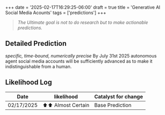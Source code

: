+++
date = '2025-02-17T16:29:25-06:00'
draft = true
title = 'Generative AI Social Media Acounts'
tags = ['predictions']
+++

> *The Ultimate goal is not to do research but to make actionable predictions.*

## Detailed Prediction
*specific, time-bound, numerically precise*
By July 31st 2025 autonomous agent social media accounts will be sufficiently advanced as to make it indistinguishable from a human.


## Likelihood Log

| Date | likelihood | Catalyst for change | 
| --- | --- | --- |
| 02/17/2025 | ⬆️⬆️ Almost Certain | Base Prediction |